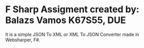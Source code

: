 # F Sharp Assigment created by: Balazs Vamos K67S55, DUE
It is a simple JSON To XML or XML To JSON Converter made in Websharper, F#.
